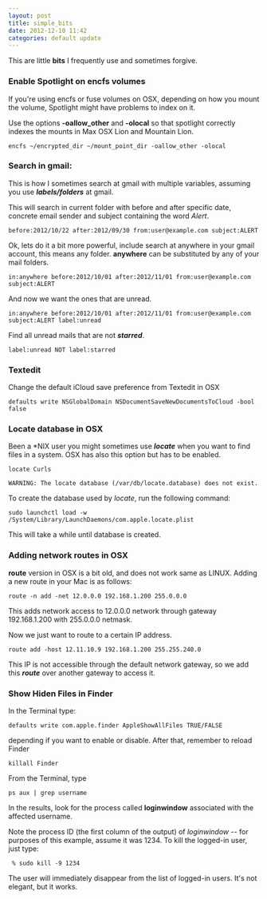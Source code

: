 ```yaml
---
layout: post
title: simple_bits
date: 2012-12-10 11:42
categories: default update
---
```


This are little **bits** I frequently use and sometimes forgive.

### Enable Spotlight on encfs volumes

If you're using encfs or fuse volumes on OSX, depending on how you mount the volume, Spotlight might have problems to index on it.

Use the options **-oallow_other** and **-olocal** so that spotlight correctly indexes the mounts in Max OSX Lion and Mountain Lion.

	encfs ~/encrypted_dir ~/mount_point_dir -oallow_other -olocal

### Search in gmail:
This is how I sometimes search at gmail with multiple variables, assuming you use ***labels/folders*** at gmail.

This will search in current folder with before and after specific date, concrete email sender and subject containing the word *Alert*. 

	before:2012/10/22 after:2012/09/30 from:user@example.com subject:ALERT
	
Ok, lets do it a bit more powerful, include search at anywhere in your gmail account, this means any folder. **anywhere** can be substituted by any of your mail folders.

	in:anywhere before:2012/10/01 after:2012/11/01 from:user@example.com subject:ALERT

And now we want the ones that are unread.

	in:anywhere before:2012/10/01 after:2012/11/01 from:user@example.com subject:ALERT label:unread
	
Find all unread mails that are not ***starred***.

	label:unread NOT label:starred
	
### Textedit

Change the default iCloud save preference from Textedit in OSX

	defaults write NSGlobalDomain NSDocumentSaveNewDocumentsToCloud -bool false

### Locate database in OSX

Been a *NIX user you might sometimes use ***locate*** when you want to find files in a system.
OSX has also this option but has to be enabled.


	locate Curls

	WARNING: The locate database (/var/db/locate.database) does not exist.

To create the database used by *locate*, run the following command:

	sudo launchctl load -w /System/Library/LaunchDaemons/com.apple.locate.plist

This will take a while until database is created.

### Adding network routes in OSX

**route** version in OSX is a bit old, and does not work same as LINUX.
Adding a new route in your Mac is as follows:

	route -n add -net 12.0.0.0 192.168.1.200 255.0.0.0 
This adds network access to 12.0.0.0 network through gateway 192.168.1.200 with 255.0.0.0 netmask.

Now we just want to route to a certain IP address.

	route add -host 12.11.10.9 192.168.1.200 255.255.240.0

This IP is not accessible through the default network gateway, so we add this ***route*** over another gateway to access it.

### Show Hiden Files in Finder

In the Terminal type:

	defaults write com.apple.finder AppleShowAllFiles TRUE/FALSE 

depending if you want to enable or disable.
After that, remember to reload Finder

	killall Finder



From the Terminal, type 

	ps aux | grep username 

In the results, look for the process called **loginwindow** associated with the affected username.

Note the process ID (the first column of the output) of *loginwindow* -- for purposes of this example, assume it was 1234. To kill the logged-in user, just type:

	 % sudo kill -9 1234
The user will immediately disappear from the list of logged-in users. It's not elegant, but it works.
